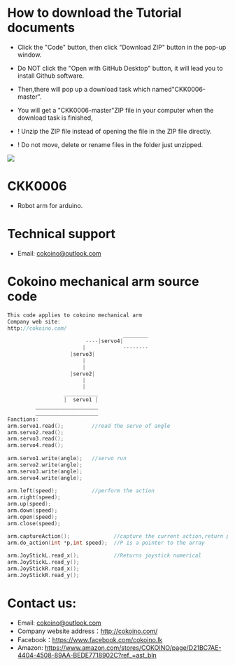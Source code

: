 # How to download the Tutorial documents
- Click the "Code" button, then click "Download ZIP" button in the pop-up window.
- Do NOT click the "Open with GitHub Desktop" button, it will lead you to install Github software.
- Then,there will pop up a download task which named"CKK0006-master". 
- You will get a "CKK0006-master"ZIP file in your computer when the download task is finished,
- ! Unzip the ZIP file instead of opening the file in the ZIP file directly.

- ! Do not move, delete or rename files in the folder just unzipped.

![](https://github.com/Cokoino/CKK0006/raw/master/download.png)

# CKK0006
- Robot arm for arduino.
# Technical support
- Email: cokoino@outlook.com

# Cokoino mechanical arm source code
```c++
This code applies to cokoino mechanical arm
Company web site:
http://cokoino.com/
                                     ________
                         ----|servo4| 
                        |            --------
                    |servo3|   
                        |
                        |
                    |servo2|
                        |
                        |
                  ___________
                  |  servo1 |
         ____________________
         ____________________
Fanctions:
arm.servo1.read();         //read the servo of angle
arm.servo2.read();
arm.servo3.read();
arm.servo4.read();
 
arm.servo1.write(angle);   //servo run
arm.servo2.write(angle);
arm.servo3.write(angle);
arm.servo4.write(angle);
 
arm.left(speed);           //perform the action 
arm.right(speed);
arm.up(speed);
arm.down(speed);
arm.open(speed);
arm.close(speed);

arm.captureAction();              //capture the current action,return pointer array
arm.do_action(int *p,int speed);  //P is a pointer to the array
 
arm.JoyStickL.read_x();           //Returns joystick numerical
arm.JoyStickL.read_y();
arm.JoyStickR.read_x();
arm.JoyStickR.read_y();
```

# Contact us:
- Email: cokoino@outlook.com
- Company website address：http://cokoino.com/
- Facebook：https://www.facebook.com/cokoino.lk
- Amazon: https://www.amazon.com/stores/COKOINO/page/D21BC7AE-4404-4508-89AA-BEDE7718902C?ref_=ast_bln
